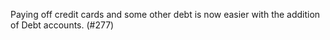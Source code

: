 Paying off credit cards and some other debt is now easier with the addition of Debt accounts.  (#277)
